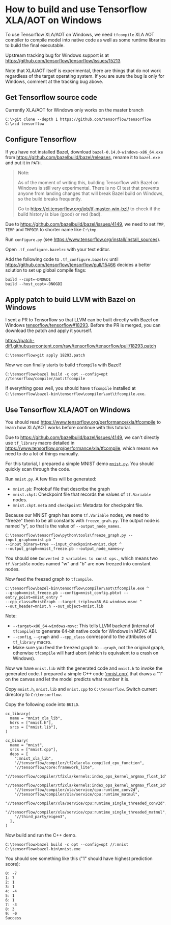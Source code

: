 # How to build and use Tensorflow XLA/AOT on Windows

To use Tensorflow XLA/AOT on Windows, we need `tfcompile` XLA AOT compiler to
compile model into native code as well as some runtime libraries to build the
final executable.

Upstream tracking bug for Windows support is at https://github.com/tensorflow/tensorflow/issues/15213

Note that XLA/AOT itself is experimental, there are things that do not work regardless
of the target operating system. If you are sure the bug is only for Windows, comment at the
tracking bug above.

## Get Tensorflow source code

Currently XLA/AOT for Windows only works on the master branch

```
C:\>git clone --depth 1 https://github.com/tensorflow/tensorflow
C:\>cd tensorflow
```

## Configure Tensorflow

If you have not installed Bazel, download `bazel-0.14.0-windows-x86_64.exe`
from https://github.com/bazelbuild/bazel/releases, rename it to `bazel.exe` and put it in `PATH`.

> Note:
>
> As of the moment of writing this, building Tensorflow with Bazel on Windows
> is still very experimental. There is no CI test that prevents anyone from
> landing changes that will break Bazel build on Windows, so the build breaks
> frequently.
>
> Go to https://ci.tensorflow.org/job/tf-master-win-bzl/ to check if the build
> history is blue (good) or red (bad).

Due to https://github.com/bazelbuild/bazel/issues/4149, we need to set `TMP`,
`TEMP` and `TMPDIR` to shorter name like `C:\tmp`.

Run `configure.py` (see https://www.tensorflow.org/install/install_sources).

Open `.tf_configure.bazelrc` with your text editor.

Add the following code to `.tf_configure.bazelrc` until https://github.com/tensorflow/tensorflow/pull/15466
decides a better solution to set up global compile flags:

```
build --copt=-DNOGDI
build --host_copt=-DNOGDI
```

## Apply patch to build LLVM with Bazel on Windows

I sent a PR to Tensorflow so that LLVM can be built directly with Bazel on Windows
[tensorflow/tensorflow#18293](https://github.com/tensorflow/tensorflow/pull/18293).
Before the PR is merged, you can download the patch and apply it yourself.

https://patch-diff.githubusercontent.com/raw/tensorflow/tensorflow/pull/18293.patch

```
C:\tensorflow>git apply 18293.patch
```

Now we can finally starts to build `tfcompile` with Bazel!

```
C:\tensorflow>bazel build -c opt --config=opt //tensorflow/compiler/aot:tfcompile
```

If everything goes well, you should have `tfcompile` installed at
`C:\tensorflow\bazel-bin\tensorflow\compiler\aot\tfcompile.exe`.

## Use Tensorflow XLA/AOT on Windows

You should read https://www.tensorflow.org/performance/xla/tfcompile to learn
how XLA/AOT works before continue with this tutorial.

Due to https://github.com/bazelbuild/bazel/issues/4149, we can't directly use
`tf_library` macro detailed in https://www.tensorflow.org/performance/xla/tfcompile, which means we need to
do a lot of things manually.

For this tutorial, I prepared a simple MNIST demo [`mnist.py`](mnist.py). You
should quickly scan through the code.

Run `mnist.py`. A few files will be generated:

- `mnist.pb`: Protobuf file that describe the graph
- `mnist.ckpt`: Checkpoint file that records the values of `tf.Variable` nodes.
- `mnist.ckpt.meta` and `checkpoint`: Metadata for checkpoint file.

Because our MNIST graph has some `tf.Variable` nodes, we need to "freeze" them
to be all constants with `freeze_grah.py`. The output node is named "y", so that
is the value of `--output_node_names`. 

```
C:\tensorflow\tensorflow\python\tools\freeze_graph.py --input_graph=mnist.pb ^
--input_binary=true --input_checkpoint=mnist.ckpt ^
--output_graph=mnist_freeze.pb --output_node_names=y
```

You should see `Converted 2 variables to const ops.`, which means two `tf.Variable` nodes named "w" and "b" are now freezed into constant nodes.

Now feed the freezed graph to `tfcompile`.

```
C:\tensorflow\bazel-bin\tensorflow\compiler\aot\tfcompile.exe ^
--graph=mnist_freeze.pb --config=mnist_config.pbtxt --entry_point=mnist_entry ^
--cpp_class=MnistGraph --target_triple=x86_64-windows-msvc ^
--out_header=mnist.h --out_object=mnist.lib
```

Note:

- `--target=x86_64-windows-msvc`: This tells LLVM backend (internal of
`tfcompile`) to generate 64-bit native code for Windows in MSVC ABI.
- `--config`, `--graph` and `--cpp_class` conrespond to the attributes of `tf_library` macro.
- Make sure you feed the freezed graph to `--graph`, not the original graph,
otherwise `tfcompile` will hard abort (which is equivalent to a crash on
Windows).

Now we have `mnist.lib` with the generated code and `mnist.h` to invoke the
generated code. I prepared a simple C++ code ['mnist.cpp`](mnist.cpp) that draws
a "1" on the canvas and let the model predicts what number it is.

Copy `mnist.h`, `mnist.lib` and `mnist.cpp` to `C:\tensorflow`. Switch current
directory to `C:\tensorflow`.

Copy the following code into `BUILD`.

```
cc_library(
  name = "mnist_xla_lib",
  hdrs = ["mnist.h"],
  srcs = ["mnist.lib"],
)

cc_binary(
  name = "mnist",
  srcs = ["mnist.cpp"],
  deps = [
    ":mnist_xla_lib",
    "//tensorflow/compiler/tf2xla:xla_compiled_cpu_function",
    "//tensorflow/core:framework_lite",
    "//tensorflow/compiler/tf2xla/kernels:index_ops_kernel_argmax_float_1d",
    "//tensorflow/compiler/tf2xla/kernels:index_ops_kernel_argmax_float_2d",
    "//tensorflow/compiler/xla/service/cpu:runtime_conv2d",
    "//tensorflow/compiler/xla/service/cpu:runtime_matmul",
    "//tensorflow/compiler/xla/service/cpu:runtime_single_threaded_conv2d",
    "//tensorflow/compiler/xla/service/cpu:runtime_single_threaded_matmul",
    "//third_party/eigen3",
  ],
)
```

Now build and run the C++ demo.

```
C:\tensorflow>bazel build -c opt --config=opt //:mnist
C:\tensorflow>bazel-bin\mnist.exe
```

You should see something like this ("1" should have highest prediction score):

```
0: -7
1: 7
2: 1
3: 1
4: -4
5: 1
6: 1
7: -3
8: 3
9: -0
Success
```